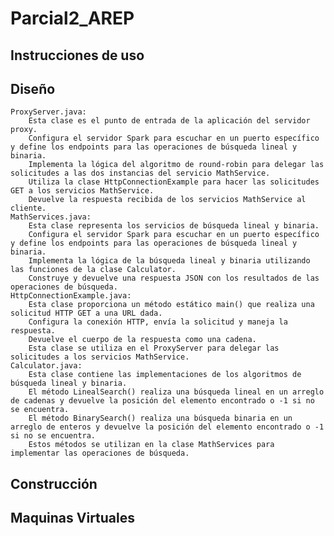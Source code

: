 # Parcial2_AREP


## Instrucciones de uso 





## Diseño


    ProxyServer.java:
        Esta clase es el punto de entrada de la aplicación del servidor proxy.
        Configura el servidor Spark para escuchar en un puerto específico y define los endpoints para las operaciones de búsqueda lineal y binaria.
        Implementa la lógica del algoritmo de round-robin para delegar las solicitudes a las dos instancias del servicio MathService.
        Utiliza la clase HttpConnectionExample para hacer las solicitudes GET a los servicios MathService.
        Devuelve la respuesta recibida de los servicios MathService al cliente.
    MathServices.java:
        Esta clase representa los servicios de búsqueda lineal y binaria.
        Configura el servidor Spark para escuchar en un puerto específico y define los endpoints para las operaciones de búsqueda lineal y binaria.
        Implementa la lógica de la búsqueda lineal y binaria utilizando las funciones de la clase Calculator.
        Construye y devuelve una respuesta JSON con los resultados de las operaciones de búsqueda.
    HttpConnectionExample.java:
        Esta clase proporciona un método estático main() que realiza una solicitud HTTP GET a una URL dada.
        Configura la conexión HTTP, envía la solicitud y maneja la respuesta.
        Devuelve el cuerpo de la respuesta como una cadena.
        Esta clase se utiliza en el ProxyServer para delegar las solicitudes a los servicios MathService.
    Calculator.java:
        Esta clase contiene las implementaciones de los algoritmos de búsqueda lineal y binaria.
        El método LinealSearch() realiza una búsqueda lineal en un arreglo de cadenas y devuelve la posición del elemento encontrado o -1 si no se encuentra.
        El método BinarySearch() realiza una búsqueda binaria en un arreglo de enteros y devuelve la posición del elemento encontrado o -1 si no se encuentra.
        Estos métodos se utilizan en la clase MathServices para implementar las operaciones de búsqueda.


## Construcción


## Maquinas Virtuales

